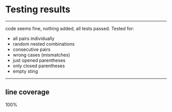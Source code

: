 # Testing results

---
code seems fine, nothing added, all tests passed. Tested for:
- all pairs individually
- random nested combinations
- consecutive pairs
- wrong cases (mismatches)
- just opened parentheses
- only closed parentheses
- empty sting

---
## line coverage
100%